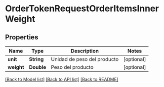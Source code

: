 # OrderTokenRequestOrderItemsInnerWeight

## Properties
Name | Type | Description | Notes
------------ | ------------- | ------------- | -------------
**unit** | **String** | Unidad de peso del producto | [optional] 
**weight** | **Double** | Peso del producto | [optional] 

[[Back to Model list]](../README.md#documentation-for-models) [[Back to API list]](../README.md#documentation-for-api-endpoints) [[Back to README]](../README.md)


